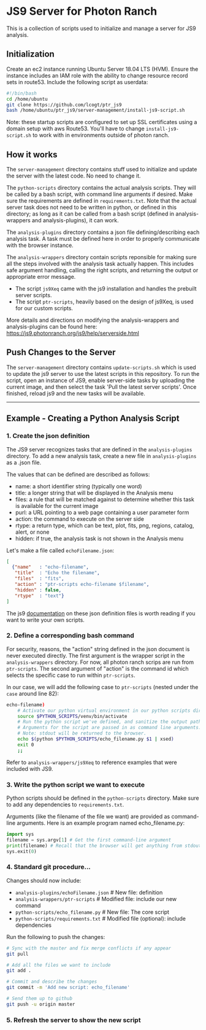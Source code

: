 # JS9 Server for Photon Ranch

This is a collection of scripts used to initialize and manage a server for JS9 analysis.

## Initialization

Create an ec2 instance running Ubuntu Server 18.04 LTS (HVM). Ensure the instance includes an IAM role with the ability to change resource record sets in route53. Include the following script as userdata:

```bash
#!/bin/bash
cd /home/ubuntu
git clone https://github.com/lcogt/ptr_js9
bash /home/ubuntu/ptr_js9/server-management/install-js9-script.sh
```

Note: these startup scripts are configured to set up SSL certificates using a domain setup with aws Route53. You'll have to change `install-js9-script.sh` to work with in environments outside of photon ranch.

## How it works

The `server-management` directory contains stuff used to initialize and update the server with the latest code. No need to change it. 

The `python-scripts` directory contains the actual analysis scripts. They will be called by a bash script, with command line arguments if desired. Make sure the requirements are defined in `requirements.txt`. Note that the actual server task does not need to be written in python, or defined in this directory; as long as it can be called from a bash script (defined in analysis-wrappers and analysis-plugins), it can work.

The `analysis-plugins` directory contains a json file defining/describing each analysis task. A task must be defined here in order to properly communicate with the browser instance. 

The `analysis-wrappers` directory contain scripts reponsible for making sure all the steps involved with the analysis task actually happen. This includes safe argument handling, calling the right scripts, and returning the output or appropriate error message.

- The script `js9Xeq` came with the js9 installation and handles the prebuilt server scripts.
- The script `ptr-scripts`, heavily based on the design of js9Xeq, is used for our custom scripts.

More details and directions on modifying the analysis-wrappers and analysis-plugins can be found here: https://js9.photonranch.org/js9/help/serverside.html

## Push Changes to the Server

The `server-management` directory contains `update-scripts.sh` which is used to update the js9 server to use the latest scripts in this repository. To run the script, open an instance of JS9, enable server-side tasks by uploading the current image, and then select the task 'Pull the latest server scripts'. Once finished, reload js9 and the new tasks will be available.

____

## Example - Creating a Python Analysis Script

### 1. Create the json definition

The JS9 server recognizes tasks that are defined in the `analysis-plugins` directory. To add a new analysis task, create a new file in `analysis-plugins` as a .json file.

The values that can be defined are described as follows:

- name: a short identifier string (typically one word)
- title: a longer string that will be displayed in the Analysis menu
- files: a rule that will be matched against to determine whether this task is available for the current image
- purl: a URL pointing to a web page containing a user parameter form
- action: the command to execute on the server side
- rtype: a return type, which can be text, plot, fits, png, regions, catalog, alert, or none
- hidden: if true, the analysis task is not shown in the Analysis menu

Let's make a file called `echoFilename.json`:
```json
[
  {"name"   : "echo-filename",
   "title"  : "Echo the filename",
   "files"  : "fits",
   "action" : "ptr-scripts echo-filename $filename",
   "hidden" : false,
   "rtype"  : "text"}
]
```

The js9 [documentation](https://js9.photonranch.org/js9/help/serverside.html) on these json definition files is worth reading if you want to write your own scripts.

### 2. Define a corresponding bash command

For security, reasons, the "action" string defined in the json document is never executed directly. The first argument is the wrapper script in the `analysis-wrappers` directory. For now, all photon ranch scrips are run from `ptr-scripts`. The second argument of "action" is the command id which selects the specific case to run within `ptr-scripts`.

In our case, we will add the following case to `ptr-scripts` (nested under the `case` around line 82):

```bash
echo-filename)
    # Activate our python virtual environment in our python scripts directory
    source $PYTHON_SCRIPTS/venv/bin/activate
    # Run the python script we've defined, and sanitize the output path with xsed (defined earlier in the script)
    # Arguments for the script are passed in as command line arguments. In our case, $1 represents the $filename defined in the "action" string of the json definition.
    # Note: stdout will be returned to the browser.
    echo $(python $PYTHON_SCRIPTS/echo_filename.py $1 | xsed)
    exit 0
    ;;
```

Refer to `analysis-wrappers/js9Xeq` to reference examples that were included with JS9.

### 3. Write the python script we want to execute

Python scripts should be defined in the `python-scripts` directory. Make sure to add any dependencies to `requirements.txt`.

Arguments (like the filename of the file we want) are provided as command-line arguments. Here is an example program named echo_filename.py:

```python
import sys
filename = sys.argv[1] # Get the first command-line argument
print(filename) # Recall that the browser will get anything from stdout.
sys.exit(0)
```

### 4. Standard git procedure...

Changes should now include: 

- `analysis-plugins/echoFilename.json` # New file: definition
- `analysis-wrappers/ptr-scripts` # Modified file: include our new command
- `python-scripts/echo_filename.py` # New file: The core script
- `python-scripts/requirements.txt` # Modified file (optional): include dependencies

Run the following to push the changes:
```bash
# Sync with the master and fix merge conflicts if any appear
git pull

# Add all the files we want to include
git add .

# Commit and describe the changes
git commit -m 'Add new script: echo_filename'

# Send them up to github
git push -u origin master
```

### 5. Refresh the server to show the new script

